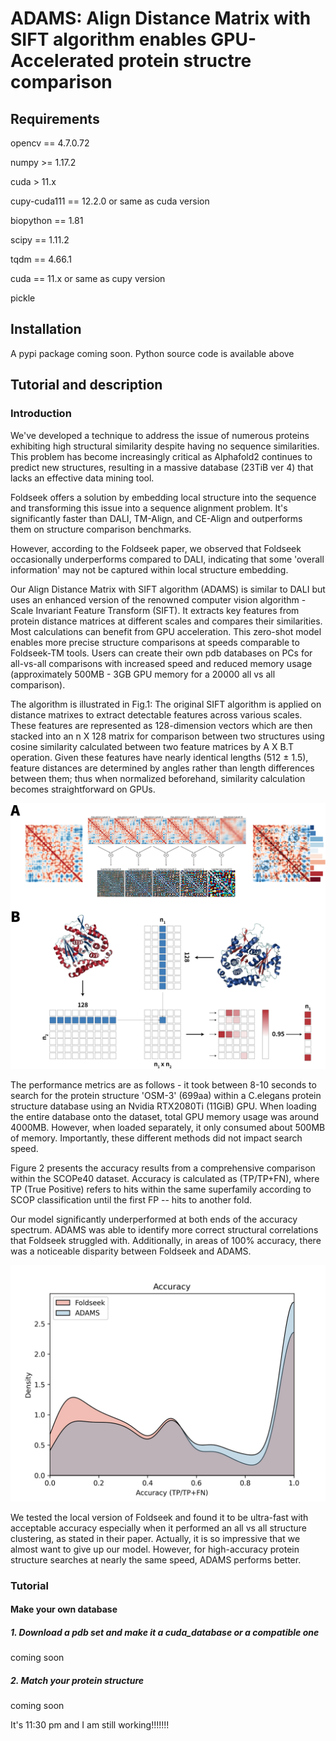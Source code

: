 # ADAMS: Align Distance Matrix with SIFT algorithm enables GPU-Accelerated protein structre comparison

## Requirements

opencv == 4.7.0.72

numpy >= 1.17.2

cuda > 11.x

cupy-cuda111 == 12.2.0 or same as cuda version

biopython == 1.81

scipy == 1.11.2

tqdm == 4.66.1

cuda == 11.x or same as cupy version

pickle

## Installation

A pypi package coming soon. Python source code is available above

## Tutorial and description

### Introduction

We've developed a technique to address the issue of numerous proteins 
exhibiting high structural similarity despite having no sequence 
similarities. This problem has become increasingly critical as 
Alphafold2 continues to predict new structures, resulting in a massive 
database (23TiB ver 4) that lacks an effective data mining tool.

Foldseek offers a solution by embedding local structure into the 
sequence and transforming this issue into a sequence alignment problem. 
It's significantly faster than DALI, TM-Align, and CE-Align and 
outperforms them on structure comparison benchmarks.

However, according to the Foldseek paper, we observed that Foldseek occasionally underperforms 
compared to DALI, indicating that some 'overall information' 
may not be captured within local structure embedding.

Our Align Distance Matrix with SIFT algorithm (ADAMS) is 
similar to DALI but uses an enhanced version of the renowned 
computer vision algorithm - Scale Invariant Feature Transform (SIFT). 
It extracts key features from protein distance matrices at different 
scales and compares their similarities. Most calculations can benefit 
from GPU acceleration. This zero-shot model enables more precise 
structure comparisons at speeds comparable to Foldseek-TM tools. 
Users can create their own pdb databases on PCs for all-vs-all 
comparisons with increased speed and reduced memory usage 
(approximately 500MB - 3GB GPU memory for a 20000 all vs all comparison).

The algorithm is illustrated in Fig.1: The original SIFT algorithm is 
applied on distance matrixes to extract detectable features across 
various scales. These features are represented as 128-dimension vectors 
which are then stacked into an n X 128 matrix for comparison between 
two structures using cosine similarity calculated between two feature 
matrices by A X B.T operation. Given these features have nearly identical
lengths (512 ± 1.5), feature distances are determined by angles rather 
than length differences between them; thus when normalized beforehand, 
similarity calculation becomes straightforward on GPUs.

![image](img/fig1.jpg)

The performance metrics are as follows - it took between 8-10 seconds 
to search for the protein structure 'OSM-3' (699aa) within a C.elegans protein 
structure database using an Nvidia RTX2080Ti (11GiB) GPU. When loading 
the entire database onto the dataset, total GPU memory usage was around
4000MB. However, when loaded separately, it only consumed about 500MB 
of memory. Importantly, these different methods did not impact search 
speed. 

Figure 2 presents the accuracy results from a comprehensive comparison 
within the SCOPe40 dataset. Accuracy is calculated as (TP/TP+FN), 
where TP (True Positive) refers to hits within the same superfamily 
according to SCOP classification until the first FP -- hits to another 
fold.

Our model significantly underperformed at both ends of the accuracy 
spectrum. ADAMS was able to identify more correct structural correlations
that Foldseek struggled with. Additionally, in areas of 100% accuracy, 
there was a noticeable disparity between Foldseek and ADAMS.

![image](img/fig2.jpg)

We tested the local version of Foldseek and found it to be ultra-fast 
with acceptable accuracy especially when it performed an all vs all structure clustering, as stated in their paper.
Actually, it is so impressive that we almost want to give up our model.
However, for high-accuracy protein structure searches at nearly the same speed, 
ADAMS performs better.


### Tutorial
#### Make your own database
##### 1. Download a pdb set and make it a cuda_database or a compatible one
coming soon
##### 2. Match your protein structure
coming soon

It's 11:30 pm and I am still working!!!!!!!
